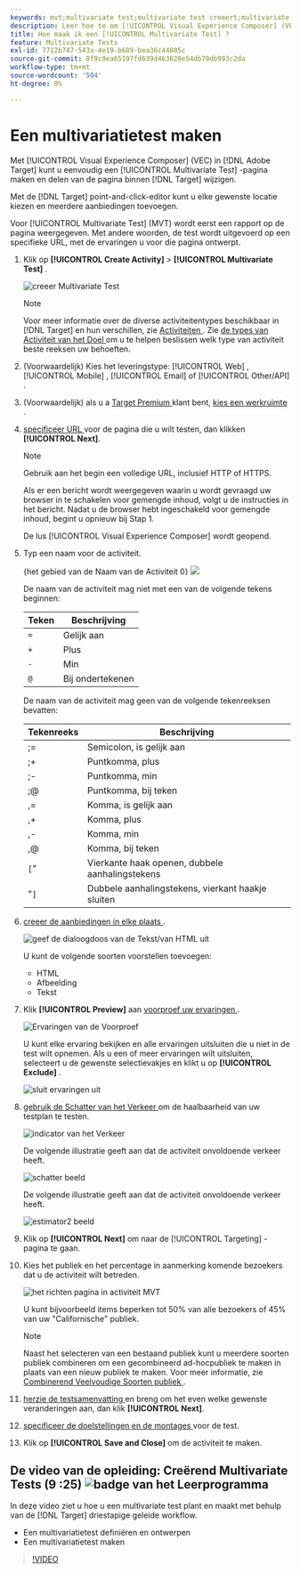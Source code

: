 ```yaml
---
keywords: mvt;multivariate test;multivariate test creeert;multivariate test creeert;mvt creeert;mvt creeert;mvt hoe;multivariate test hoe
description: Leer hoe te om [!UICONTROL Visual Experience Composer] (VEC) in  [!DNL Adobe Target]  te gebruiken om a [!UICONTROL Multivariate Test] (MVT) tot stand te brengen.
title: Hoe maak ik een [!UICONTROL Multivariate Test] ?
feature: Multivariate Tests
exl-id: 7712b747-543a-4e19-b689-bea36c44805c
source-git-commit: 8f9c0ea65197fd639d463628e54db79db993c2da
workflow-type: tm+mt
source-wordcount: '504'
ht-degree: 0%

---
```


# Een multivariatietest maken

Met [!UICONTROL Visual Experience Composer] (VEC) in [!DNL Adobe Target] kunt u eenvoudig een [!UICONTROL Multivariate Test] -pagina maken en delen van de pagina binnen [!DNL Target] wijzigen.

Met de [!DNL Target] point-and-click-editor kunt u elke gewenste locatie kiezen en meerdere aanbiedingen toevoegen.

Voor [!UICONTROL Multivariate Test] (MVT) wordt eerst een rapport op de pagina weergegeven. Met andere woorden, de test wordt uitgevoerd op een specifieke URL, met de ervaringen u voor die pagina ontwerpt.

1. Klik op **[!UICONTROL Create Activity]** > **[!UICONTROL Multivariate Test]** .

   ![ creeer Multivariate Test ](/help/main/c-activities/c-multivariate-testing/t-create-multivariate-test/assets/create-multivariate.png)

   >[!NOTE]
   >
   >Voor meer informatie over de diverse activiteitentypes beschikbaar in [!DNL Target] en hun verschillen, zie [ Activiteiten ](/help/main/c-activities/activities.md#concept_D317A95A1AB54674BA7AB65C7985BA03). Zie [ de types van Activiteit van het Doel ](/help/main/c-activities/target-activities-guide.md) om u te helpen beslissen welk type van activiteit beste reeksen uw behoeften.

1. (Voorwaardelijk) Kies het leveringstype: [!UICONTROL Web] , [!UICONTROL Mobile] , [!UICONTROL Email] of [!UICONTROL Other/API] .

1. (Voorwaardelijk) als u a [ Target Premium ](/help/main/c-intro/intro.md#premium) klant bent, [ kies een werkruimte ](/help/main/administrating-target/c-user-management/property-channel/property-channel.md).

1. [ specificeer URL ](/help/main/c-activities/c-multivariate-testing/t-create-multivariate-test/url.md#concept_C12E4A85FF3B4E518E3110F6CF1AF9C0) voor de pagina die u wilt testen, dan klikken **[!UICONTROL Next]**.

   >[!NOTE]
   >
   >Gebruik aan het begin een volledige URL, inclusief HTTP of HTTPS.

   Als er een bericht wordt weergegeven waarin u wordt gevraagd uw browser in te schakelen voor gemengde inhoud, volgt u de instructies in het bericht. Nadat u de browser hebt ingeschakeld voor gemengde inhoud, begint u opnieuw bij Stap 1.

   De lus [!UICONTROL Visual Experience Composer] wordt geopend.

1. Typ een naam voor de activiteit.

   {het gebied van de Naam van de Activiteit 0} ![](/help/main/c-activities/c-multivariate-testing/t-create-multivariate-test/assets/activityname.png)

   De naam van de activiteit mag niet met een van de volgende tekens beginnen:

   | Teken | Beschrijving |
   |--- |--- |
   | `=` | Gelijk aan |
   | `+` | Plus |
   | `-` | Min |
   | `@` | Bij ondertekenen |

   De naam van de activiteit mag geen van de volgende tekenreeksen bevatten:

   | Tekenreeks | Beschrijving |
   |--- |--- |
   | ;= | Semicolon, is gelijk aan |
   | ;+ | Puntkomma, plus |
   | ;- | Puntkomma, min |
   | ;@ | Puntkomma, bij teken |
   | ,= | Komma, is gelijk aan |
   | ,+ | Komma, plus |
   | ,- | Komma, min |
   | ,@ | Komma, bij teken |
   | `[`&quot; | Vierkante haak openen, dubbele aanhalingstekens |
   | &quot;`]` | Dubbele aanhalingstekens, vierkant haakje sluiten |

1. [ creeer de aanbiedingen in elke plaats ](/help/main/c-activities/c-multivariate-testing/t-create-multivariate-test/add-offers.md#concept_DCE6B45C30F7419B8EC17AFDEE8D8AA6).

   ![ geef de dialoogdoos van de Tekst/van HTML uit ](/help/main/c-activities/c-multivariate-testing/t-create-multivariate-test/assets/editoffers.png)

   U kunt de volgende soorten voorstellen toevoegen:

   * HTML
   * Afbeelding
   * Tekst

1. Klik **[!UICONTROL Preview]** aan [ voorproef uw ervaringen ](/help/main/c-activities/c-multivariate-testing/t-create-multivariate-test/preview-experiences.md).

   ![ Ervaringen van de Voorproef ](/help/main/c-activities/c-multivariate-testing/t-create-multivariate-test/assets/preview-mvt.png)

   U kunt elke ervaring bekijken en alle ervaringen uitsluiten die u niet in de test wilt opnemen. Als u een of meer ervaringen wilt uitsluiten, selecteert u de gewenste selectievakjes en klikt u op **[!UICONTROL Exclude]** .

   ![ sluit ervaringen ](/help/main/c-activities/c-multivariate-testing/t-create-multivariate-test/assets/preview-mvt-exclude.png) uit

1. [ gebruik de Schatter van het Verkeer ](/help/main/c-activities/c-multivariate-testing/t-create-multivariate-test/traffic-estimator.md#task_71AA6922AFD447EA8C5E610A78ABA714) om de haalbaarheid van uw testplan te testen.

   ![ indicator van het Verkeer ](/help/main/c-activities/c-multivariate-testing/t-create-multivariate-test/assets/mvt-traffic-indicator.png)

   De volgende illustratie geeft aan dat de activiteit onvoldoende verkeer heeft.

   ![ schatter beeld ](assets/estimator.png)

   De volgende illustratie geeft aan dat de activiteit onvoldoende verkeer heeft.

   ![ estimator2 beeld ](assets/estimator2.png)

1. Klik op **[!UICONTROL Next]** om naar de [!UICONTROL Targeting] -pagina te gaan.

1. Kies het publiek en het percentage in aanmerking komende bezoekers dat u de activiteit wilt betreden.

   ![ het richten pagina in activiteit MVT ](/help/main/c-activities/c-multivariate-testing/t-create-multivariate-test/assets/mvt_audperc.png)

   U kunt bijvoorbeeld items beperken tot 50% van alle bezoekers of 45% van uw &quot;Californische&quot; publiek.

   >[!NOTE]
   >
   >Naast het selecteren van een bestaand publiek kunt u meerdere soorten publiek combineren om een gecombineerd ad-hocpubliek te maken in plaats van een nieuw publiek te maken. Voor meer informatie, zie [ Combinerend Veelvoudige Soorten publiek ](/help/main/c-target/combining-multiple-audiences.md#concept_A7386F1EA4394BD2AB72399C225981E5).

1. [ herzie de testsamenvatting ](/help/main/c-activities/c-multivariate-testing/t-create-multivariate-test/test-summary.md#reference_971AB225963A4DC18EEB5B0E20F0A4A7) en breng om het even welke gewenste veranderingen aan, dan klik **[!UICONTROL Next]**.

1. [ specificeer de doelstellingen en de montages ](/help/main/c-activities/c-multivariate-testing/t-create-multivariate-test/goals-and-settings.md#reference_B25389FD6F3A4989801E740364B089CC) voor de test.

1. Klik op **[!UICONTROL Save and Close]** om de activiteit te maken.

## De video van de opleiding: Creërend Multivariate Tests (9 :25) ![ badge van het Leerprogramma ](/help/main/assets/tutorial.png)

In deze video ziet u hoe u een multivariate test plant en maakt met behulp van de [!DNL Target] driestapige geleide workflow.

* Een multivariatietest definiëren en ontwerpen
* Een multivariatietest maken

>[!VIDEO](https://video.tv.adobe.com/v/17395)
